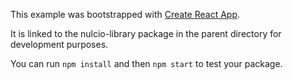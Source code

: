 This example was bootstrapped with [Create React App](https://github.com/facebook/create-react-app).

It is linked to the nulcio-library package in the parent directory for development purposes.

You can run `npm install` and then `npm start` to test your package.
